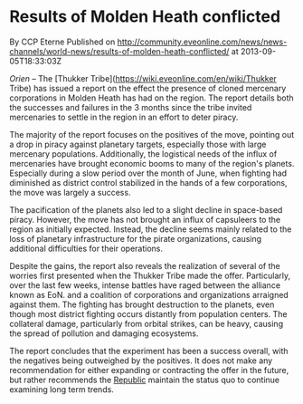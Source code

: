 # Results of Molden Heath conflicted
By CCP Eterne
Published on http://community.eveonline.com/news/news-channels/world-news/results-of-molden-heath-conflicted/ at 2013-09-05T18:33:03Z

_Orien –_ The [Thukker Tribe](https://wiki.eveonline.com/en/wiki/Thukker Tribe) has issued a report on the effect the presence of cloned mercenary corporations in Molden Heath has had on the region. The report details both the successes and failures in the 3 months since the tribe invited mercenaries to settle in the region in an effort to deter piracy.

The majority of the report focuses on the positives of the move, pointing out a drop in piracy against planetary targets, especially those with large mercenary populations. Additionally, the logistical needs of the influx of mercenaries have brought economic booms to many of the region's planets. Especially during a slow period over the month of June, when fighting had diminished as district control stabilized in the hands of a few corporations, the move was largely a success.

The pacification of the planets also led to a slight decline in space-based piracy. However, the move has not brought an influx of capsuleers to the region as initially expected. Instead, the decline seems mainly related to the loss of planetary infrastructure for the pirate organizations, causing additional difficulties for their operations.

Despite the gains, the report also reveals the realization of several of the worries first presented when the Thukker Tribe made the offer. Particularly, over the last few weeks, intense battles have raged between the alliance known as EoN. and a coalition of corporations and organizations arraigned against them. The fighting has brought destruction to the planets, even though most district fighting occurs distantly from population centers. The collateral damage, particularly from orbital strikes, can be heavy, causing the spread of pollution and damaging ecosystems.

The report concludes that the experiment has been a success overall, with the negatives being outweighed by the positives. It does not make any recommendation for either expanding or contracting the offer in the future, but rather recommends the [Republic](https://wiki.eveonline.com/en/wiki/Minmatar) maintain the status quo to continue examining long term trends.

